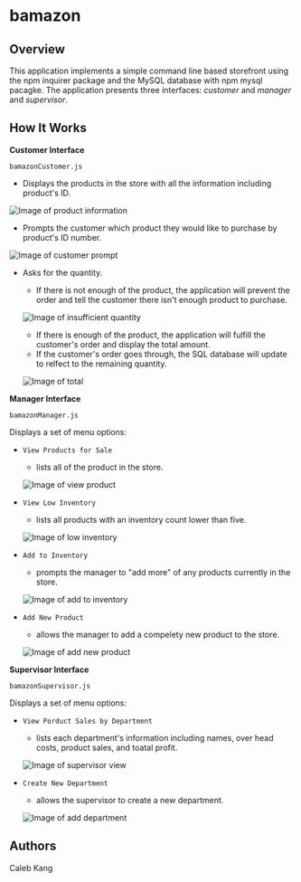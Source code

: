 # bamazon

## Overview

This application implements a simple command line based storefront using the npm inquirer package and the MySQL database with npm mysql pacagke. The application presents three interfaces: _customer_ and _manager_ and _supervisor_.
## How It Works

**Customer Interface**

`bamazonCustomer.js`

* Displays the products in the store with all the information including product's ID.

![Image of product information](/images/product_display.png)

* Prompts the customer which product they would like to purchase by product's ID number.

![Image of customer prompt](/images/customer_prompt.png)

* Asks for the quantity.
  
  * If there is not enough of the product, the application will prevent the order and tell the customer there isn't enough product to purchase.
  
  ![Image of insufficient quantity](/images/insufficient_quantity.png)

  * If there is enough of the product, the application will fulfill the customer's order and display the total amount.
  * If the customer's order goes through, the SQL database will update to relfect to the remaining quantity.

  ![Image of total](/images/total.png)

**Manager Interface**

`bamazonManager.js`

Displays a set of menu options:

* `View Products for Sale`
  * lists all of the product in the store.
    
  ![Image of view product](/images/view_products.png)

* `View Low Inventory`
  * lists all products with an inventory count lower than five.
    
  ![Image of low inventory](/images/view_low.png)

* `Add to Inventory`
  * prompts the manager to "add more" of any products currently in the store.
    
  ![Image of add to inventory](/images/add_inventory.png)
  
* `Add New Product`
  * allows the manager to add a compelety new product to the store.
    
  ![Image of add new product](/images/add_new.png)

**Supervisor Interface**

`bamazonSupervisor.js`

Displays a set of menu options:

* `View Porduct Sales by Department`
  * lists each department's information including names, over head costs, product sales, and toatal profit.

  ![Image of supervisor view](/images/supervisor_view.png)

* `Create New Department`
  * allows the supervisor to create a new department.

  ![Image of add department](/images/add_department.png)

## Authors

Caleb Kang

